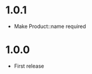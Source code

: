 1.0.1
===================================
- Make Product::name required

1.0.0
===================================
- First release
